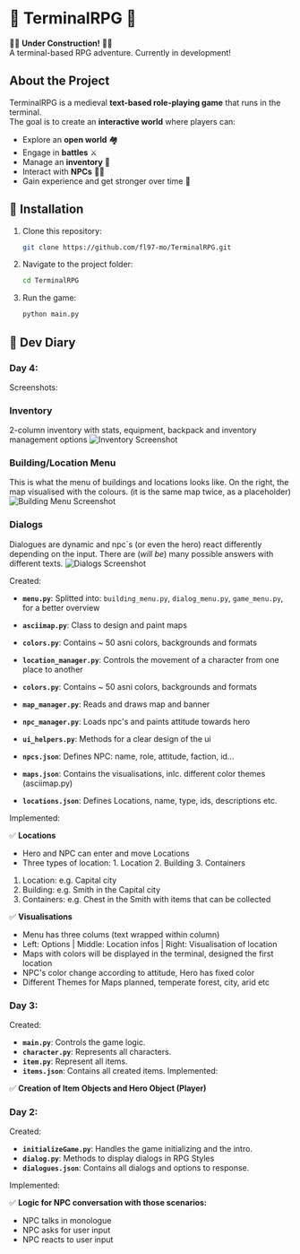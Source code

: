 # 🏹 TerminalRPG 🏰
👷‍♀️ **Under Construction!** 👷‍♂️  
A terminal-based RPG adventure. Currently in development! 

## About the Project
TerminalRPG is a medieval **text-based role-playing game** that runs in the terminal.  
The goal is to create an **interactive world** where players can:
- Explore an **open world** 🏘️
- Engage in **battles** ⚔️
- Manage an **inventory** 👜
- Interact with **NPCs** 👩‍🌾
- Gain experience and get stronger over time 💪

## 🧙 Installation
1. Clone this repository:
   ```bash
   git clone https://github.com/fl97-mo/TerminalRPG.git
2. Navigate to the project folder:
   ```bash
   cd TerminalRPG
3. Run the game:
   ```bash
   python main.py


## 🧾 Dev Diary

### Day 4:

Screenshots:

### Inventory
2-column inventory with stats, equipment, backpack and inventory management options
![Inventory Screenshot](Screenshots/Inventory.png)

### Building/Location Menu
This is what the menu of buildings and locations looks like. 
On the right, the map visualised with the colours. (it is the same map twice, as a placeholder)
![Building Menu Screenshot](Screenshots/location_building_menu.png)

### Dialogs
Dialogues are dynamic and npc`s (or even the hero) react differently depending on the input. 
There are (*will be*) many possible answers with different texts.
![Dialogs Screenshot](Screenshots/dialogs.png)


Created: 
- **`menu.py`**:              Splitted into: `building_menu.py`, `dialog_menu.py`,
                              `game_menu.py`, for a better overview
- **`asciimap.py`**:          Class to design and paint maps
- **`colors.py`**:            Contains ~ 50 asni colors, backgrounds and formats
- **`location_manager.py`**:  Controls the movement of a character from one place to another
- **`colors.py`**:            Contains ~ 50 asni colors, backgrounds and formats
- **`map_manager.py`**:       Reads and draws map and banner
- **`npc_manager.py`**:       Loads npc's and paints attitude towards hero
- **`ui_helpers.py`**:        Methods for a clear design of the ui

- **`npcs.json`**:            Defines NPC: name, role, attitude, faction, id...
- **`maps.json`**:            Contains the visualisations, inlc. different color themes (asciimap.py)
- **`locations.json`**:       Defines Locations, name, type, ids, descriptions etc.

Implemented:

✅ **Locations**
- Hero and NPC can enter and move Locations
- Three types of location: 1. Location 2. Building 3. Containers
1. Location: e.g. Capital city
2. Building: e.g. Smith in the Capital city
3. Containers: e.g. Chest in the Smith with items that can be collected

✅ **Visualisations**
- Menu has three colums (text wrapped within column)
- Left: Options | Middle: Location infos | Right: Visualisation of location
- Maps with colors will be displayed in the terminal, designed the first location
- NPC's color change according to attitude, Hero has fixed color
- Different Themes for Maps planned, temperate forest, city, arid etc


### Day 3:
Created: 
- **`main.py`**:              Controls the game logic.
- **`character.py`**:         Represents all characters.
- **`item.py`**:              Represent all items.
- **`items.json`**:           Contains all created items.
Implemented:

✅ **Creation of Item Objects and Hero Object (Player)**

### Day 2:
Created: 
- **`initializeGame.py`**:    Handles the game initializing and the intro.
- **`dialog.py`**:            Methods to display dialogs in RPG Styles
- **`dialogues.json`**:       Contains all dialogs and options to response.

Implemented:

✅ **Logic for NPC conversation with those scenarios:**
- NPC talks in monologue
- NPC asks for user input
- NPC reacts to user input
